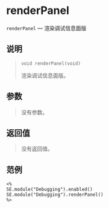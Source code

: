 renderPanel
===========
`renderPanel` &mdash; 渲染调试信息面版

说明
----
>     void renderPanel(void)
> 渲染调试信息面版。

参数
----
> 没有参数。

返回值
------
> 没有返回值。

范例
----
>
    <%
    SE.module("Debugging").enabled()
    SE.module("Debugging").renderPanel()
    %>